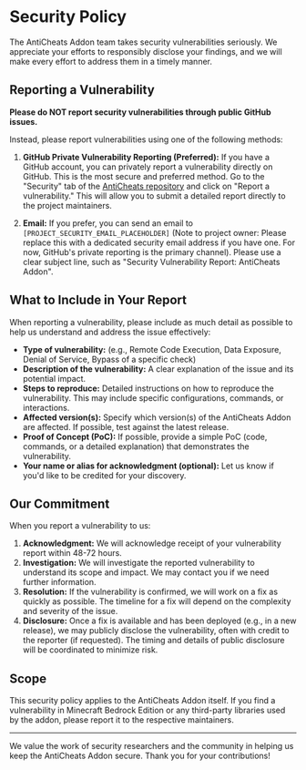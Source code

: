 # Security Policy

The AntiCheats Addon team takes security vulnerabilities seriously. We appreciate your efforts to responsibly disclose your findings, and we will make every effort to address them in a timely manner.

## Reporting a Vulnerability

**Please do NOT report security vulnerabilities through public GitHub issues.**

Instead, please report vulnerabilities using one of the following methods:

1.  **GitHub Private Vulnerability Reporting (Preferred):** If you have a GitHub account, you can privately report a vulnerability directly on GitHub. This is the most secure and preferred method. Go to the "Security" tab of the [AntiCheats repository](https://github.com/SjnExe/AntiCheats) and click on "Report a vulnerability." This will allow you to submit a detailed report directly to the project maintainers.

2.  **Email:** If you prefer, you can send an email to `[PROJECT_SECURITY_EMAIL_PLACEHOLDER]` (Note to project owner: Please replace this with a dedicated security email address if you have one. For now, GitHub's private reporting is the primary channel). Please use a clear subject line, such as "Security Vulnerability Report: AntiCheats Addon".

## What to Include in Your Report

When reporting a vulnerability, please include as much detail as possible to help us understand and address the issue effectively:

*   **Type of vulnerability:** (e.g., Remote Code Execution, Data Exposure, Denial of Service, Bypass of a specific check)
*   **Description of the vulnerability:** A clear explanation of the issue and its potential impact.
*   **Steps to reproduce:** Detailed instructions on how to reproduce the vulnerability. This may include specific configurations, commands, or interactions.
*   **Affected version(s):** Specify which version(s) of the AntiCheats Addon are affected. If possible, test against the latest release.
*   **Proof of Concept (PoC):** If possible, provide a simple PoC (code, commands, or a detailed explanation) that demonstrates the vulnerability.
*   **Your name or alias for acknowledgment (optional):** Let us know if you'd like to be credited for your discovery.

## Our Commitment

When you report a vulnerability to us:

1.  **Acknowledgment:** We will acknowledge receipt of your vulnerability report within 48-72 hours.
2.  **Investigation:** We will investigate the reported vulnerability to understand its scope and impact. We may contact you if we need further information.
3.  **Resolution:** If the vulnerability is confirmed, we will work on a fix as quickly as possible. The timeline for a fix will depend on the complexity and severity of the issue.
4.  **Disclosure:** Once a fix is available and has been deployed (e.g., in a new release), we may publicly disclose the vulnerability, often with credit to the reporter (if requested). The timing and details of public disclosure will be coordinated to minimize risk.

## Scope

This security policy applies to the AntiCheats Addon itself. If you find a vulnerability in Minecraft Bedrock Edition or any third-party libraries used by the addon, please report it to the respective maintainers.

---

We value the work of security researchers and the community in helping us keep the AntiCheats Addon secure. Thank you for your contributions!
